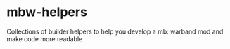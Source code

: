 # mbw-helpers
Collections of builder helpers to help you develop a mb: warband mod and make code more readable
